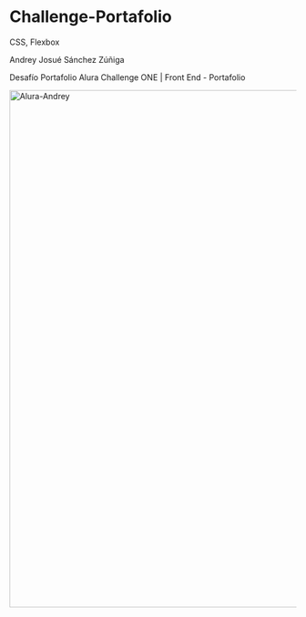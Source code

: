 # Challenge-Portafolio
CSS, Flexbox

Andrey Josué Sánchez Zúñiga 

Desafío Portafolio Alura
Challenge ONE | Front End - Portafolio

<img width="908" alt="Alura-Andrey" src="https://github.com/Andrey-sanchez-zun/Challenge-Portafolio/assets/173237684/fd768b58-9d1a-400d-820c-1b9a7f65ec38">

